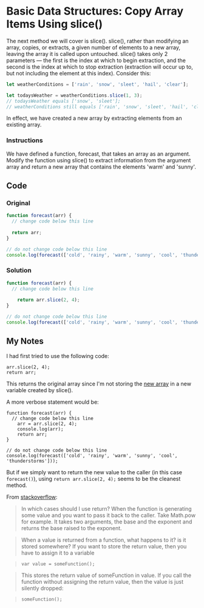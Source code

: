 # Basic Data Structures: Copy Array Items Using slice()

The next method we will cover is slice(). slice(), rather than modifying an array, copies, or extracts, a given number of elements to a new array, leaving the array it is called upon untouched. slice() takes only 2 parameters — the first is the index at which to begin extraction, and the second is the index at which to stop extraction (extraction will occur up to, but not including the element at this index). Consider this:

```javascript
let weatherConditions = ['rain', 'snow', 'sleet', 'hail', 'clear'];

let todaysWeather = weatherConditions.slice(1, 3);
// todaysWeather equals ['snow', 'sleet'];
// weatherConditions still equals ['rain', 'snow', 'sleet', 'hail', 'clear']
```
In effect, we have created a new array by extracting elements from an existing array.

### Instructions

We have defined a function, forecast, that takes an array as an argument. Modify the function using slice() to extract information from the argument array and return a new array that contains the elements 'warm' and 'sunny'.

## Code

### Original

```javascript
function forecast(arr) {
  // change code below this line
  
  return arr;
}

// do not change code below this line
console.log(forecast(['cold', 'rainy', 'warm', 'sunny', 'cool', 'thunderstorms']));
```

### Solution

```javascript
function forecast(arr) {
  // change code below this line
    
    return arr.slice(2, 4);
}

// do not change code below this line
console.log(forecast(['cold', 'rainy', 'warm', 'sunny', 'cool', 'thunderstorms']));
```

## My Notes

I had first tried to use the following code:

```
arr.slice(2, 4);
return arr;
```
This returns the original array since I'm not storing the [new array](https://developer.mozilla.org/en-US/docs/Web/JavaScript/Reference/Global_Objects/Array/slice) in a new variable created by slice().

A more verbose statement would be:

```
function forecast(arr) {
  // change code below this line
    arr = arr.slice(2, 4);
    console.log(arr);
    return arr;
}

// do not change code below this line
console.log(forecast(['cold', 'rainy', 'warm', 'sunny', 'cool', 'thunderstorms']));
```

But if we simply want to return the new value to the caller (in this case `forecast()`), using `return arr.slice(2, 4);` seems to be the cleanest method.

From [stackoverflow](https://stackoverflow.com/questions/7187114/when-to-use-return-and-what-happens-to-returned-data):

> In which cases should I use return?
> When the function is generating some value and you want to pass it back to the caller. Take Math.pow for example. It takes two arguments, the base and the exponent and returns the base raised to the exponent.

> When a value is returned from a function, what happens to it? is it stored somewhere?
> If you want to store the return value, then you have to assign it to a variable

> `var value = someFunction();`

> This stores the return value of someFunction in value. If you call the function without assigning the return value, then the value is just silently dropped:

> `someFunction();`

